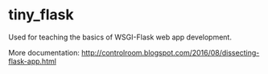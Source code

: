 # tiny_flask

Used for teaching the basics of WSGI-Flask web app development.

More documentation:  http://controlroom.blogspot.com/2016/08/dissecting-flask-app.html
